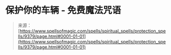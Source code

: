 <!--yml

分类：未分类

日期：2024年06月12日 18:45:31

-->

# 保护你的车辆 - 免费魔法咒语

> 来源：[https://www.spellsofmagic.com/spells/spiritual_spells/protection_spells/9379/page.html#0001-01-01](https://www.spellsofmagic.com/spells/spiritual_spells/protection_spells/9379/page.html#0001-01-01)
